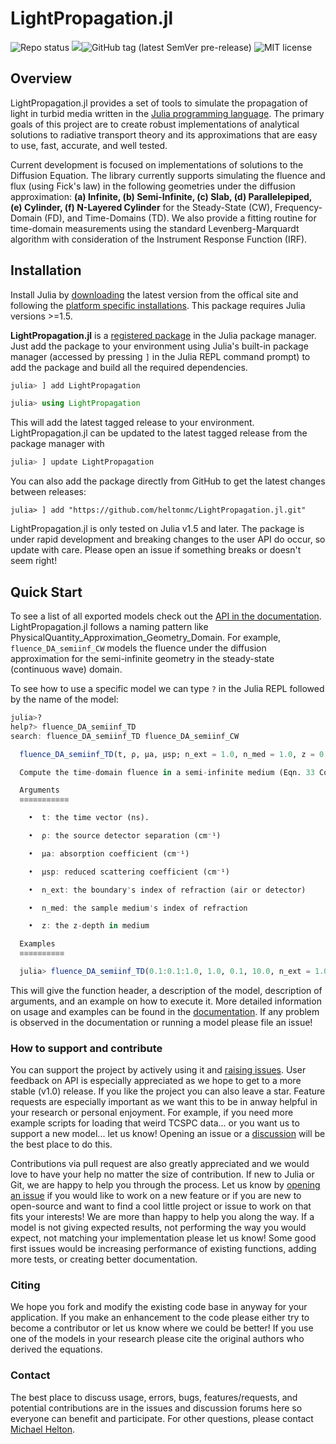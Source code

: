 # LightPropagation.jl

![Repo status](https://www.repostatus.org/badges/latest/active.svg?style=flat-square)  [![](https://img.shields.io/badge/docs-stable-blue.svg)](https://heltonmc.github.io/LightPropagation.jl/stable/)![GitHub tag (latest SemVer pre-release)](https://img.shields.io/github/v/tag/heltonmc/LightPropagation.jl?include_prereleases&label=latest%20version&logo=github&sort=semver&style=flat-square) ![MIT license](https://img.shields.io/badge/License-MIT-blue.svg?style=flat-square)

## Overview

LightPropagation.jl provides a set of tools to simulate the propagation of light in turbid media written in the [Julia programming language](https://julialang.org/). The primary goals of this project are to create robust implementations of analytical solutions to radiative transport theory and its approximations that are easy to use, fast, accurate, and well tested.

Current development is focused on implementations of solutions to the Diffusion Equation.
The library currently supports simulating the fluence and flux (using Fick's law) in the following geometries under the diffusion approximation: **(a) Infinite, (b) Semi-Infinite, (c) Slab, (d) Parallelepiped, (e) Cylinder, (f) N-Layered Cylinder** for the Steady-State (CW), Frequency-Domain (FD), and Time-Domains (TD). We also provide a fitting routine for time-domain measurements using the standard Levenberg-Marquardt algorithm with consideration of the Instrument Response Function (IRF). 

## Installation

Install Julia by [downloading](https://julialang.org/downloads/) the latest version from the offical site and following the [platform specific installations](https://julialang.org/downloads/platform/). This package requires Julia versions >=1.5.

**LightPropagation.jl** is a [registered package](https://juliahub.com/ui/Packages/LightPropagation/Wheva/) in the Julia package manager.
Just add the package to your environment using Julia's built-in package manager (accessed by pressing `]` in the Julia REPL command prompt) to add the package and build all the required dependencies.

```julia
julia> ] add LightPropagation

julia> using LightPropagation
```

This will add the latest tagged release to your environment. LightPropagation.jl can be updated to the latest tagged release from the package manager with

```julia
julia> ] update LightPropagation
```

You can also add the package directly from GitHub to get the latest changes between releases:
```
julia> ] add "https://github.com/heltonmc/LightPropagation.jl.git"
```

LightPropagation.jl is only tested on Julia v1.5 and later. The package is under rapid development and breaking changes to the user API do occur, so update with care. Please open an issue if something breaks or doesn't seem right!

## Quick Start

To see a list of all exported models check out the [API in the documentation](https://heltonmc.github.io/LightPropagation.jl/stable/API/). 
LightPropagation.jl follows a naming pattern like PhysicalQuantity_Approximation_Geometry_Domain. For example, `fluence_DA_semiinf_CW` models the fluence under the diffusion approximation for the semi-infinite geometry in the steady-state (continuous wave) domain.

To see how to use a specific model we can type `?` in the Julia REPL followed by the name of the model:
```julia
julia>?
help?> fluence_DA_semiinf_TD
search: fluence_DA_semiinf_TD fluence_DA_semiinf_CW

  fluence_DA_semiinf_TD(t, ρ, μa, μsp; n_ext = 1.0, n_med = 1.0, z = 0.0)

  Compute the time-domain fluence in a semi-infinite medium (Eqn. 33 Contini).

  Arguments
  ≡≡≡≡≡≡≡≡≡≡≡

    •  t: the time vector (ns).

    •  ρ: the source detector separation (cm⁻¹)

    •  μa: absorption coefficient (cm⁻¹)

    •  μsp: reduced scattering coefficient (cm⁻¹)

    •  n_ext: the boundary's index of refraction (air or detector)

    •  n_med: the sample medium's index of refraction

    •  z: the z-depth in medium

  Examples
  ≡≡≡≡≡≡≡≡≡≡

  julia> fluence_DA_semiinf_TD(0.1:0.1:1.0, 1.0, 0.1, 10.0, n_ext = 1.0, n_med = 1.0, z = 0.0)
```

This will give the function header, a description of the model, description of arguments, and an example on how to execute it. 
More detailed information on usage and examples can be found in the [documentation](https://heltonmc.github.io/LightPropagation.jl/stable/). If any problem is observed in the documentation or running a model please file an issue!

### How to support and contribute

You can support the project by actively using it and [raising issues](https://github.com/heltonmc/LightPropagation.jl/issues/new). User feedback on API is especially appreciated as we hope to get to a more stable (v1.0) release. If you like the project you can also leave a star. Feature requests are especially important as we want this to be in anway helpful in your research or personal enjoyment. For example, if you need more example scripts for loading that weird TCSPC data... or you want us to support a new model... let us know! Opening an issue or a [discussion](https://github.com/heltonmc/LightPropagation.jl/discussions/new) will be the best place to do this.

Contributions via pull request are also greatly appreciated and we would love to have your help no matter the size of contribution. If new to Julia or Git, we are happy to help you through the process. Let us know by [opening an issue](https://github.com/heltonmc/LightPropagation.jl/issues/new) if you would like to work on a new feature or if you are new to open-source and want to find a cool little project or issue to work on that fits your interests! We are more than happy to help you along the way. If a model is not giving expected results, not performing the way you would expect, not matching your implementation please let us know! Some good first issues would be increasing performance of existing functions, adding more tests, or creating better documentation.

### Citing

We hope you fork and modify the existing code base in anyway for your application. If you make an enhancement to the code please either try to become a contributor or let us know where we could be better! If you use one of the models in your research please cite the original authors who derived the equations.

### Contact

The best place to discuss usage, errors, bugs, features/requests, and potential contributions are in the issues and discussion forums here so everyone can benefit and participate. For other questions, please contact [Michael Helton](mailto:heltonmc@umich.edu).

